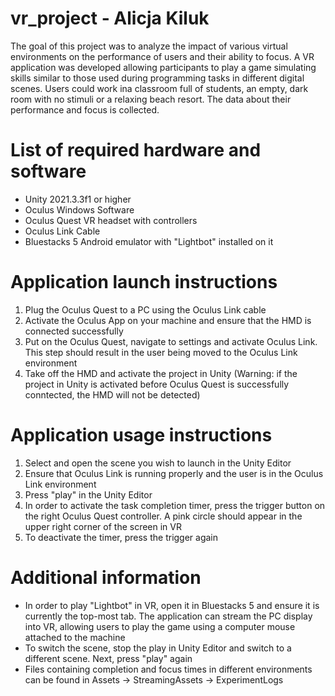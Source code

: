 # vr_project - Alicja Kiluk
The goal of this project was to analyze the impact of various virtual environments on the performance of users and their ability to focus. A VR application was developed allowing participants to play a game simulating skills similar to those used during programming tasks in different digital scenes. Users could work ina classroom full of students, an empty, dark room with no stimuli or a relaxing beach resort. The data about their performance and focus is collected.

# List of required hardware and software
- Unity 2021.3.3f1 or higher
- Oculus Windows Software
- Oculus Quest VR headset with controllers
- Oculus Link Cable
- Bluestacks 5 Android emulator with "Lightbot" installed on it 

# Application launch instructions
1. Plug the Oculus Quest to a PC using the Oculus Link cable
2. Activate the Oculus App on your machine and ensure that the HMD is connected successfully 
3. Put on the Oculus Quest, navigate to settings and activate Oculus Link. This step should result in the user being moved to the Oculus Link environment
4. Take off the HMD and activate the project in Unity (Warning: if the project in Unity is activated before Oculus Quest is successfully conntected, the HMD will not be detected)

# Application usage instructions
1. Select and open the scene you wish to launch in the Unity Editor
2. Ensure that Oculus Link is running properly and the user is in the Oculus Link environment
3. Press "play" in the Unity Editor
4. In order to activate the task completion timer, press the trigger button on the right Oculus Quest controller. A pink circle should appear in the upper right corner of the screen in VR
5. To deactivate the timer, press the trigger again

# Additional information
- In order to play "Lightbot" in VR, open it in Bluestacks 5 and ensure it is currently the top-most tab. The application can stream the PC display into VR, allowing users to play the game using a computer mouse attached to the machine
- To switch the scene, stop the play in Unity Editor and switch to a different scene. Next, press "play" again
- Files containing completion and focus times in different environments can be found in Assets -> StreamingAssets -> ExperimentLogs
